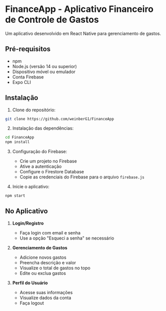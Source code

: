 # FinanceApp - Aplicativo Financeiro de Controle de Gastos

Um aplicativo desenvolvido em React Native para gerenciamento de gastos.

## Pré-requisitos

- npm
- Node.js (versão 14 ou superior)
- Dispositivo móvel ou emulador
- Conta Firebase
- Expo CLI

## Instalação

1. Clone do repositório:
```bash
git clone https://github.com/weinberG1/FinanceApp
```

2. Instalação das dependências:
```bash
cd FinanceApp
npm install
```

3. Configuração do Firebase:
   - Crie um projeto no Firebase
   - Ative a autenticação
   - Configure o Firestore Database
   - Copie as credenciais do Firebase para o arquivo `firebase.js`

4. Inicie o aplicativo:
```bash
npm start
```

## No Aplicativo

1. **Login/Registro**
   - Faça login com email e senha
   - Use a opção "Esqueci a senha" se necessário

2. **Gerenciamento de Gastos**
   - Adicione novos gastos
   - Preencha descrição e valor
   - Visualize o total de gastos no topo
   - Edite ou exclua gastos

3. **Perfil do Usuário**
   - Acesse suas informações
   - Visualize dados da conta
   - Faça logout

